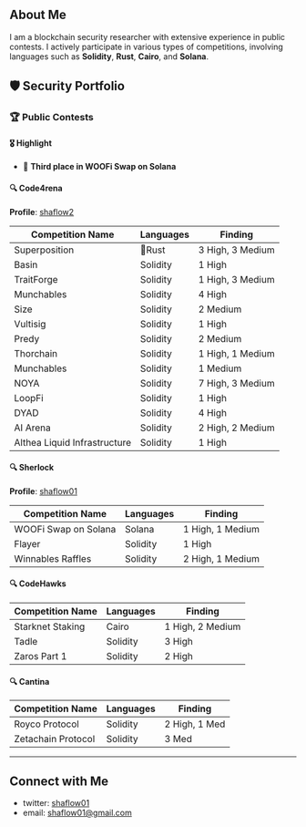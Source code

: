 ## About Me
 I am a blockchain security researcher with extensive experience in public contests. I actively participate in various types of competitions, involving languages such as **Solidity**, **Rust**, **Cairo**, and **Solana**.

## 🛡️ Security Portfolio

### 🏆 Public Contests

#### 🎖️ Highlight
- 🥉 **Third place in WOOFi Swap on Solana**


#### 🔍 Code4rena
**Profile**: [shaflow2](https://code4rena.com/@shaflow2)

|  **Competition Name**               | **Languages**   |**Finding**          |
|--------------------------------------|------------------|---------------------------|
| Superposition                         | 🦀Rust            | 3 High, 3 Medium          |
| Basin                                 | Solidity        | 1 High                    |
| TraitForge                            | Solidity        | 1 High, 3 Medium          |
| Munchables                            | Solidity        | 4 High                    |
| Size                                  | Solidity        | 2 Medium                  |
| Vultisig                              | Solidity        | 1 High                    |
| Predy                                 | Solidity        | 2 Medium                  |
| Thorchain                             | Solidity        | 1 High, 1 Medium          |
| Munchables                            | Solidity        | 1 Medium                  |
| NOYA                                  | Solidity        | 7 High, 3 Medium          |
| LoopFi                                | Solidity        | 1 High                    |
| DYAD                                  | Solidity        | 4 High                    |
| AI Arena                              | Solidity        | 2 High, 2 Medium          |
| Althea Liquid Infrastructure          | Solidity        | 1 High                    |



#### 🔍 Sherlock
**Profile**: [shaflow01](https://audits.sherlock.xyz/watson/shaflow01)

|  **Competition Name**               | **Languages**     | **Finding**          |
|--------------------------------------|-----------------|---------------------------|
| WOOFi Swap on Solana                 | Solana          | 1 High, 1 Medium          |
| Flayer                               | Solidity        | 1 High                    |
| Winnables Raffles                    | Solidity        | 2 High, 1 Medium          |



#### 🔍 CodeHawks

|  **Competition Name**               | **Languages**     | **Finding**          |
|--------------------------------------|-----------------|---------------------------|
| Starknet Staking                     | Cairo           | 1 High, 2 Medium          |
| Tadle                                | Solidity        | 3 High                    |
| Zaros Part 1                         | Solidity        | 2 High                    |



#### 🔍 Cantina

|  **Competition Name**               | **Languages**     | **Finding**                     |
|--------------------------------------|-----------------|--------------------------------------|
| Royco Protocol                       | Solidity        | 2 High, 1 Med          |
| Zetachain Protocol                   | Solidity        | 3 Med         |

---

##  Connect with Me
 - twitter: [shaflow01](https://x.com/shaflow01)
 - email: shaflow01@gmail.com
